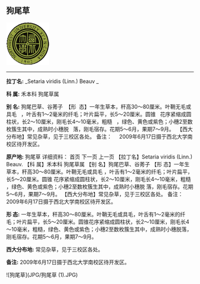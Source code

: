 ## 狗尾草

![西北大学校园网络植物志](JPG/nwu.gif)

---

**拉丁名:**  _Setaria viridis (Linn.) Beauv _

**科 属:** 禾本科 狗尾草属

**别 名:** 狗尾巴草、谷莠子
 【形  态】一年生草本，秆高30～80厘米。叶鞘无毛或具毛
  ，叶舌有1～2毫米的纤毛；叶片扁平，长5～20厘米。圆锥
  花序紧缩成圆柱状，长2～10厘米，刚毛长4～10毫米，粗糙
  ，绿色、黄色或紫色；小穗2至数枚簇生其中，成熟时小穗脱
  落，刚毛宿存。花期5～6月，果期7～9月。
 【西大分布地】常见杂草，见于三校区各处。
备注：
    2009年6月17日摄于西北大学南校区待开发区。

**原产地:** 狗尾草
详细资料： 首页 下一页 上一页
【拉丁名】Setaria viridis (Linn.) Beauv.
 【科 属】禾本科 狗尾草属
【别 名】狗尾巴草、谷莠子
【形 态】一年生草本，秆高30～80厘米。叶鞘无毛或具毛
 ，叶舌有1～2毫米的纤毛；叶片扁平，长5～20厘米。圆锥
 花序紧缩成圆柱状，长2～10厘米，刚毛长4～10毫米，粗糙
 ，绿色、黄色或紫色；小穗2至数枚簇生其中，成熟时小穗脱
 落，刚毛宿存。花期5～6月，果期7～9月。
【西大分布地】常见杂草，见于三校区各处。
备注：
 2009年6月17日摄于西北大学南校区待开发区。

**形  态:** 一年生草本，秆高30～80厘米。叶鞘无毛或具毛，叶舌有1～2毫米的纤毛；叶片扁平，长5～20厘米。圆锥花序紧缩成圆柱状，长2～10厘米，刚毛长4～10毫米，粗糙，绿色、黄色或紫色；小穗2至数枚簇生其中，成熟时小穗脱落，刚毛宿存。花期5～6月，果期7～9月。

**西大分布地:** 常见杂草，见于三校区各处。

**备注:** 2009年6月17日摄于西北大学南校区待开发区。

![狗尾草](JPG/狗尾草 (1).JPG) 

